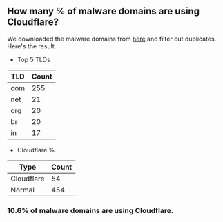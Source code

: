 ## How many % of malware domains are using Cloudflare?


We downloaded the malware domains from [here](https://urlhaus.abuse.ch) and filter out duplicates.
Here's the result.


[//]: # (start replacement)


- Top 5 TLDs

| TLD | Count |
| --- | --- |
| com | 255 |
| net | 21 |
| org | 20 |
| br | 20 |
| in | 17 |


- Cloudflare %

| Type | Count |
| --- | --- |
| Cloudflare | 54 |
| Normal | 454 |


### 10.6% of malware domains are using Cloudflare.